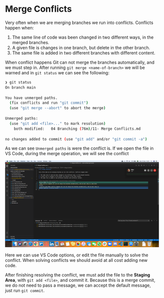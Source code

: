 # Merge Conflicts

Very often when we are merging branches we run into conflicts. Conflicts happen when:

1. The same line of code was been changed in two different ways, in the merged branches.
2. A given file is changes in one branch, but delete in the other branch.
3. The same file is added in two different branches with different content.

When conflict happens Git can not merge the branches automatically, and we must step in. After running `git merge <name-of-branch>` we will be warned and in `git status` we can see the following:

```bash
❯ git status
On branch main

You have unmerged paths.
  (fix conflicts and run "git commit")
  (use "git merge --abort" to abort the merge)

Unmerged paths:
  (use "git add <file>..." to mark resolution)
    both modified:   04 Branching (76m)/11- Merge Conflicts.md

no changes added to commit (use "git add" and/or "git commit -a")
```

As we can see `Unmerged paths` is were the conflict is. If we open the file in VS Code, during the merge operation, we will see the conflict

![VS Code merge conflict](./images/11-01.png "VS Code merge conflict")

Here we can use VS Code options, or edit the file manually to solve the conflict. When solving conflicts we should avoid at all cost adding new code.

After finishing resolving the conflict, we must add the file to the **Staging Area**, with `git add <file>`, and commit it. Because this is a merge commit, we do not need to pass a message, we can accept the default message, just run `git commit`.
